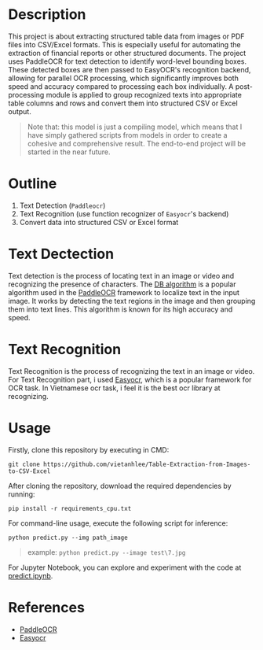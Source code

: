 # Description

This project is about extracting structured table data from images or PDF files into CSV/Excel formats. This is especially useful for automating the extraction of financial reports or other structured documents. The project uses
PaddleOCR for text detection to identify word-level bounding boxes. These detected boxes are then passed to EasyOCR's recognition backend, allowing for parallel OCR processing, which significantly improves both speed and accuracy
compared to processing each box individually. A post-processing module is applied to group recognized texts into appropriate table columns and rows and convert them into structured CSV or Excel output.

>Note that: this model is just a compiling model, which means that I have simply gathered scripts from models in order to create a cohesive and comprehensive result. The end-to-end project will be started in the near future.

# Outline

1. Text Detection (`Paddleocr`)
2. Text Recognition (use function recognizer of `Easyocr`'s backend)
3. Convert data into structured CSV or Excel format

# Text Dectection

Text detection is the process of locating text in an image or video and recognizing the presence of characters. The [DB algorithm](https://github.com/PaddlePaddle/PaddleOCR/blob/release/2.6/doc/doc_en/algorithm_det_db_en.md) is a popular algorithm used in the [PaddleOCR](https://github.com/PaddlePaddle/PaddleOCR) framework to localize text in the input image. It works by detecting the text regions in the image and then grouping them into text lines. This algorithm is known for its high accuracy and speed.

<!-- To enhance the accuracy of Text Recognition, images cropped by the DB algorithm were padded. This is because the padding helps to ensure that the text is not cut off during the recognition process. -->

# Text Recognition

Text Recognition is the process of recognizing the text in an image or video. For Text Recognition part, i used [Easyocr](https://github.com/JaidedAI/EasyOCR), which is a popular framework for OCR task. In Vietnamese ocr task, i feel it is the best ocr library at recognizing. 

# Usage

Firstly, clone this repository by executing in CMD:

```
git clone https://github.com/vietanhlee/Table-Extraction-from-Images-to-CSV-Excel
```

After cloning the repository, download the required dependencies by running:

```
pip install -r requirements_cpu.txt
```

For command-line usage, execute the following script for inference:

```
python predict.py --img path_image
```

> example: 
    `python predict.py --image test\7.jpg`

For Jupyter Notebook, you can explore and experiment with the code at [predict.ipynb](https://github.com/vietanhlee/Table-Extraction-from-Images-to-CSV-Excel/predict.ipynb).

# References

- [PaddleOCR](https://github.com/PaddlePaddle/PaddleOCR)
- [Easyocr](https://github.com/JaidedAI/EasyOCR)